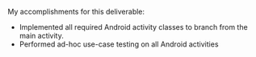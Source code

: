My accomplishments for this deliverable:

- Implemented all required Android activity classes to branch from the main activity.
- Performed ad-hoc use-case testing on all Android activities
